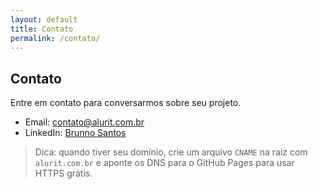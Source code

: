 ```yaml
---
layout: default
title: Contato
permalink: /contato/
---
```


## Contato

Entre em contato para conversarmos sobre seu projeto.

- Email: [contato@alurit.com.br](mailto:contato@alurit.com.br)
- LinkedIn: [Brunno Santos](https://www.linkedin.com/in/brunno-santos-6a96811aa/)

> Dica: quando tiver seu domínio, crie um arquivo `CNAME` na raiz com `alurit.com.br` e aponte os DNS para o GitHub Pages para usar HTTPS grátis.